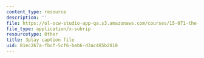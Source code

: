 ```yaml
---
content_type: resource
description: ''
file: https://ol-ocw-studio-app-qa.s3.amazonaws.com/courses/15-071-the-analytics-edge-spring-2017/81ec267afbcf5cf6beb6d3ac485b2010_wQvjFfMvXrk.vtt
file_type: application/x-subrip
resourcetype: Other
title: 3play caption file
uid: 81ec267a-fbcf-5cf6-beb6-d3ac485b2010
---
```

